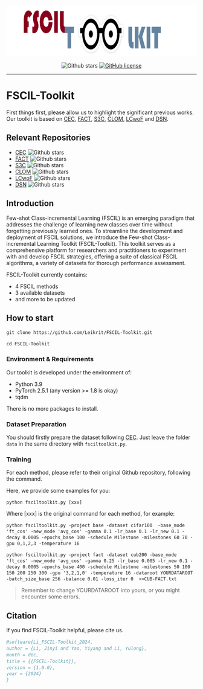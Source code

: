 <div align=center>
<img src="https://github.com/Leikrit/FSCIL-Toolkit/blob/main/FSCILTOOLKIT.png" width="900" height="135">

![Github stars](https://img.shields.io/github/stars/Leikrit/FSCIL-Toolkit.svg)
[![GitHub license](https://img.shields.io/github/license/Leikrit/FSCIL-Toolkit)](https://github.com/Leikrit/FSCIL-Toolkit/blob/master/LICENSE)

---
</div>

# FSCIL-Toolkit

First things first, please allow us to highlight the significant previous works. Our toolkit is based on <a href="https://github.com/icoz69/CEC-CVPR2021">CEC</a>, <a href="https://github.com/zhoudw-zdw/CVPR22-Fact">FACT</a>, <a href="https://github.com/jayatejak/s3c">S3C</a>, <a href="https://github.com/Zoilsen/CLOM">CLOM</a>, <a href="https://github.com/annusha/LCwoF">LCwoF</a> and <a href="https://github.com/Yang-Bob/DSN">DSN</a>. 

## Relevant Repositories

- <a href='https://github.com/icoz69/CEC-CVPR2021'>CEC</a> ![Github stars](https://img.shields.io/github/stars/icoz69/CEC-CVPR2021.svg)
- <a href='https://github.com/zhoudw-zdw/CVPR22-Fact'>FACT</a></a> ![Github stars](https://img.shields.io/github/stars/zhoudw-zdw/CVPR22-Fact.svg)
- <a href='https://github.com/jayatejak/s3c'>S3C</a> ![Github stars](https://img.shields.io/github/stars/jayatejak/s3c.svg)
- <a href='https://github.com/Zoilsen/CLOM'>CLOM</a> ![Github stars](https://img.shields.io/github/stars/Zoilsen/CLOM.svg)
- <a href='https://github.com/annusha/LCwoF'>LCwoF</a> ![Github stars](https://img.shields.io/github/stars/annusha/LCwoF.svg)
- <a href='https://github.com/Yang-Bob/DSN'>DSN</a> ![Github stars](https://img.shields.io/github/stars/Yang-Bob/DSN.svg)

## Introduction

Few-shot Class-incremental Learning (FSCIL) is an emerging paradigm that addresses the challenge of learning new classes over time without forgetting previously learned ones. To streamline the development and deployment of FSCIL solutions, we introduce the Few-shot Class-incremental Learning Toolkit (FSCIL-Toolkit). This toolkit serves as a comprehensive platform for researchers and practitioners to experiment with and develop FSCIL strategies, offering a suite of classical FSCIL algorithms, a variety of datasets for thorough performance assessment.

FSCIL-Toolkit currently contains:

- 4 FSCIL methods
- 3 available datasets
- and more to be updated

## How to start

```shell
git clone https://github.com/Leikrit/FSCIL-Toolkit.git
```

```shell
cd FSCIL-Toolkit
```

### Environment & Requirements

Our toolkit is developed under the environment of:
- Python 3.9
- PyTorch 2.5.1 (any version >= 1.8 is okay)
- tqdm

There is no more packages to install.

### Dataset Preparation

You should firstly prepare the dataset following <a href="https://github.com/icoz69/CEC-CVPR2021">CEC</a>. Just leave the folder `data` in the same directory with `fsciltoolkit.py`.

### Training

For each method, please refer to their original Github repository, following the command.

Here, we provide some examples for you:

```shell
python fsciltoolkit.py [xxx]
```
Where [xxx] is the original command for each method, for example:

```shell
python fsciltoolkit.py -project base -dataset cifar100  -base_mode 'ft_cos' -new_mode 'avg_cos' -gamma 0.1 -lr_base 0.1 -lr_new 0.1 -decay 0.0005 -epochs_base 100 -schedule Milestone -milestones 60 70 -gpu 0,1,2,3 -temperature 16
```

```shell
python fsciltoolkit.py -project fact -dataset cub200 -base_mode 'ft_cos' -new_mode 'avg_cos' -gamma 0.25 -lr_base 0.005 -lr_new 0.1 -decay 0.0005 -epochs_base 400 -schedule Milestone -milestones 50 100 150 200 250 300 -gpu '3,2,1,0' -temperature 16 -dataroot YOURDATAROOT -batch_size_base 256 -balance 0.01 -loss_iter 0  >>CUB-FACT.txt 
```
> Remember to change YOURDATAROOT into yours, or you might encounter some errors.

## Citation

If you find FSCIL-Toolkit helpful, please cite us.

```bibtex
@software{Li_FSCIL-Toolkit_2024,
author = {Li, Jinyi and Yao, Yiyang and Li, Yulong},
month = dec,
title = {{FSCIL-Toolkit}},
version = {1.0.0},
year = {2024}
}
```

